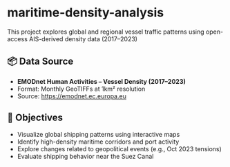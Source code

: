 # maritime-density-analysis
This project explores global and regional vessel traffic patterns using open-access AIS-derived density data (2017–2023)
## 📦 Data Source

- **EMODnet Human Activities – Vessel Density (2017–2023)**
- Format: Monthly GeoTIFFs at 1km² resolution
- Source: https://emodnet.ec.europa.eu

## 🧭 Objectives

- Visualize global shipping patterns using interactive maps
- Identify high-density maritime corridors and port activity
- Explore changes related to geopolitical events (e.g., Oct 2023 tensions)
- Evaluate shipping behavior near the Suez Canal

